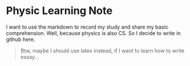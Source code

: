 # Physic Learning Note
I want to use the markdown to record my study and  share my basic comprehension. Well, because physics is also CS. So I decide to write in github  here.
> Btw, maybe I should use latex instead, if I want to learn how to write essay...